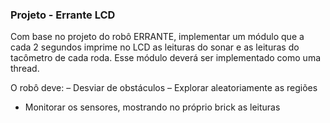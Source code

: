 ### Projeto - Errante LCD

Com base no projeto do robô ERRANTE, implementar um módulo que a cada 2 segundos imprime no LCD as leituras do sonar e as leituras do tacômetro de cada roda. Esse módulo deverá ser implementado como uma thread.

O robô deve:
– Desviar de obstáculos
– Explorar aleatoriamente as regiões
- Monitorar os sensores, mostrando no próprio brick as leituras
